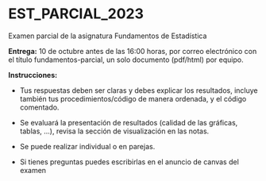 # EST_PARCIAL_2023
Examen parcial de la asignatura Fundamentos de Estadística

**Entrega:** 10 de octubre antes de las 16:00 horas, por correo electrónico con 
el título fundamentos-parcial, un solo documento (pdf/html) por equipo.

**Instrucciones:**

* Tus respuestas deben ser claras y debes explicar 
los resultados, incluye también tus procedimientos/código de manera ordenada, 
y el código comentado.

* Se evaluará la presentación de resultados (calidad de las gráficas, tablas, 
...), revisa la sección de visualización en las notas.

* Se puede realizar individual o en parejas.

* Si tienes preguntas puedes escribirlas en el anuncio de canvas del examen
